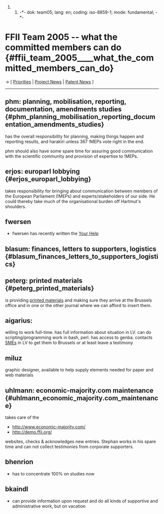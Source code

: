 1.  1.  -\*- dok: team05; lang: en; coding: iso-8859-1; mode:
        fundamental; -\*-

# FFII Team 2005 \-- what the committed members can do {#ffii_team_2005____what_the_committed_members_can_do}

-\> \[ [ Priorities](FfiiprojPriorEn "wikilink") \| [ Project
News](FfiiprojNewsEn "wikilink") \| [ Patent
News](SwpatcninoEn "wikilink") \]

------------------------------------------------------------------------

## phm: planning, mobilisation, reporting, documentation, amendments studies {#phm_planning_mobilisation_reporting_documentation_amendments_studies}

has the overall responsibility for planning, making things happen and
reporting results, and harakiri unless 367 !MEPs vote right in the end.

phm should also have some spare time for assuring good communication
with the scientific community and provision of expertise to !MEPs.

## erjos: europarl lobbying {#erjos_europarl_lobbying}

takes responsibility for bringing about communication between members of
the European Parliament (!MEPs) and experts/stakeholders of our side. He
could thereby take much of the organisational burden off Hartmut\'s
shoulders.

## fwersen

-   fwersen has recently written the [Your
    Help](http://www.economic-majority.com/help.php "wikilink")

## blasum: finances, letters to supporters, logistics {#blasum_finances_letters_to_supporters_logistics}

## peterg: printed materials {#peterg_printed_materials}

is providing [ printed materials](PrmatEn "wikilink") and making sure
they arrive at the Brussels office and in one or the other journal where
we can afford to insert them.

## aigarius:

willing to work full-time. has full information about situation in LV.
can do scripting/programming work in bash, perl. has access to genba.
contacts [SMEs](SMEs "wikilink") in LV to get them to Brussels or at
least leave a testimony

## miluz

graphic designer, available to help supply elements needed for paper and
web materials

## uhlmann: economic-majority.com maintenance {#uhlmann_economic_majority.com_maintenance}

takes care of the

-   <http://www.economic-majority.com/>
-   <http://demo.ffii.org/>

websites, checks & acknowledges new entries. Stephan works in his spare
time and can not collect testimonies from corporate supporters.

## bhenrion

-   has to concentrate 100% on studies now

## bkaindl

-   can provide information upon request and do all kinds of supportive
    and administrative work, but on vacation
